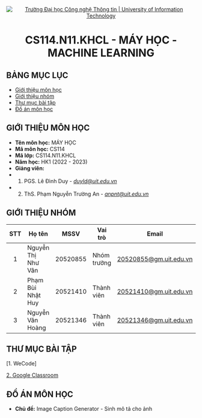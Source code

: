 <!-- Banner -->
<p align="center">
  <a href="https://www.uit.edu.vn/" title="Trường Đại học Công nghệ Thông tin" style="border: none;">
    <img src="https://i.imgur.com/WmMnSRt.png" alt="Trường Đại học Công nghệ Thông tin | University of Information Technology">
  </a>
</p>

<!-- Title -->
<h1 align="center"><b>CS114.N11.KHCL - MÁY HỌC - MACHINE LEARNING</b></h1>


## BẢNG MỤC LỤC
* [Giới thiệu môn học](#giới-thiệu-môn-học)
* [Giới thiệu nhóm](#giới-thiệu-nhóm)
* [Thư mục bài tập](#thư-mục-bài-tập-tuần)
* [Đồ án môn học](#đồ-án-môn-học)
<!--* [Tổng kết môn học](https://github.com/.../CS112.L21/blob/main/SummaryReport)-->


## GIỚI THIỆU MÔN HỌC
* **Tên môn học:** MÁY HỌC
* **Mã môn học:** CS114
* **Mã lớp:** CS114.N11.KHCL
* **Năm học:** HK1 (2022 - 2023)
* **Giảng viên:** 
* 1. PGS. Lê Đình Duy - *duyld@uit.edu.vn*
* 2. ThS. Phạm Nguyễn Trường An - *anpnt@uit.edu.vn*

## GIỚI THIỆU NHÓM
| STT | Họ tên | MSSV | Vai trò | Email | Github | Facebook |
| :---: | --- | --- | --- | --- | --- | --- |
| 1 | Nguyễn Thị Như Vân | 20520855 | Nhóm trưởng | 20520855@gm.uit.edu.vn | [nhwzaan](https://github.com/nhwzaam) | [vanntn](https://www.facebook.com/xxnhwzaan/) |
| 2 | Phạm Bùi Nhật Huy | 20521410 | Thành viên | 20521410@gm.uit.edu.vn | [mysteryrune](https://github.com/MysteryRune) | [huypbn](https://www.facebook.com/huy.phambuinhat/) |
| 3 | Nguyễn Văn Hoàng | 20521346 | Thành viên | 20521346@gm.uit.edu.vn | [Hoangcurly1305](https://github.com/Hoangcurly1305) | [hoangnv](https://www.facebook.com/curly.uit) |

## THƯ MỤC BÀI TẬP
[1. WeCode]

[2. Google Classroom](https://github.com/nhwzaan/CS114/tree/main/Google%20Classroom%20Exercises)

## ĐỒ ÁN MÔN HỌC
* **Chủ đề:** Image Caption Generator - Sinh mô tả cho ảnh
